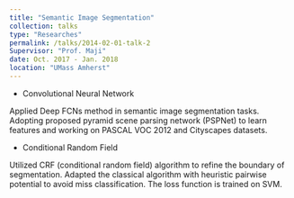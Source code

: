 ```yaml
---
title: "Semantic Image Segmentation"
collection: talks
type: "Researches"
permalink: /talks/2014-02-01-talk-2
Supervisor: "Prof. Maji"
date: Oct. 2017 - Jan. 2018
location: "UMass Amherst"
---
```


* Convolutional Neural Network

Applied Deep FCNs method in semantic image segmentation tasks. Adopting proposed pyramid scene parsing network (PSPNet) to learn features and working on PASCAL VOC 2012 and Cityscapes datasets.

* Conditional Random Field

Utilized CRF (conditional random field) algorithm to refine the boundary of segmentation. Adapted the classical algorithm with heuristic pairwise potential to avoid miss classification. The loss function is trained on SVM.
